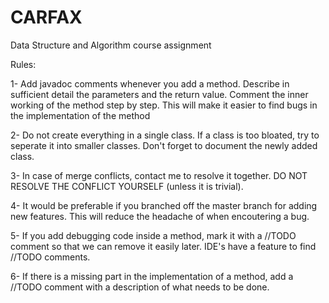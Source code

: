 # CARFAX

Data Structure and Algorithm course assignment

Rules:

  1- Add javadoc comments whenever you add a method. Describe in sufficient detail the parameters and the return value.
     Comment the inner working of the method step by step. This will make it easier to find bugs in the implementation of the method
  
  2- Do not create everything in a single class. If a class is too bloated, try to seperate it into smaller classes.
     Don't forget to document the newly added class.
  
  3- In case of merge conflicts, contact me to resolve it together. DO NOT RESOLVE THE CONFLICT YOURSELF (unless it is trivial).
  
  4- It would be preferable if you branched off the master branch for adding new features. This will reduce the headache of when encoutering a bug.
  
  5- If you add debugging code inside a method, mark it with a //TODO comment so that we can remove it easily later.
     IDE's have a feature to find //TODO comments.
 
  6- If there is a missing part in the implementation of a method, add a //TODO comment with a description of what needs to be done.
